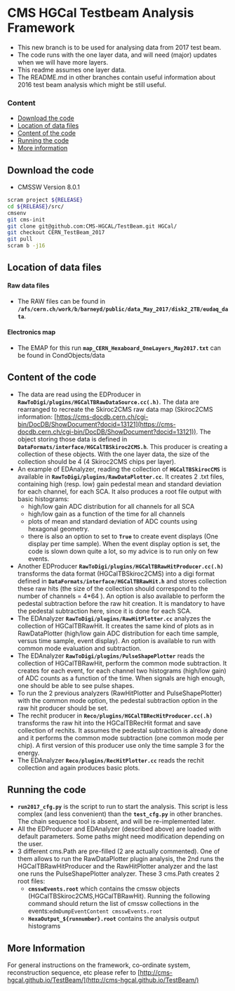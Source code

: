 CMS HGCal Testbeam Analysis Framework
=============================================
* This new branch is to be used for analysing data from 2017 test beam. 
* The code runs with the one layer data, and will need (major) updates when we will have more layers. 
* This readme assumes one layer data.
* The README.md in other branches contain useful information about 2016 test beam analysis which might be still useful.

### Content

- [Download the code](#download-the-code)
- [Location of data files](#location-of-data-files)
- [Content of the code](#content-of-the-code)
- [Running the code](#running-the-code)
- [More information](#more-information)


## Download the code
* CMSSW Version 8.0.1

```bash
scram project ${RELEASE}
cd ${RELEASE}/src/
cmsenv
git cms-init
git clone git@github.com:CMS-HGCAL/TestBeam.git HGCal/
git checkout CERN_TestBeam_2017
git pull
scram b -j16
```

## Location of data files

#### Raw data files
* The RAW files can be found in **`/afs/cern.ch/work/b/barneyd/public/data_May_2017/disk2_2TB/eudaq_data`**.

#### Electronics map
* The EMAP for this run **`map_CERN_Hexaboard_OneLayers_May2017.txt`** can be found in CondObjects/data

## Content of the code
* The data are read using the EDProducer in **`RawToDigi/plugins/HGCalTBRawDataSource.cc(.h)`**. The data are rearranged to recreate the Skiroc2CMS raw data map (Skiroc2CMS information: [https://cms-docdb.cern.ch/cgi-bin/DocDB/ShowDocument?docid=13121](https://cms-docdb.cern.ch/cgi-bin/DocDB/ShowDocument?docid=13121)). The object storing those data is defined in **`DataFormats/interface/HGCalTBSkiroc2CMS.h`**. This producer is creating a collection of these objects. With the one layer data, the size of the collection should be 4 (4 Skiroc2CMS chips per layer).
* An example of EDAnalyzer, reading the collection of **`HGCalTBSkirocCMS`** is available in **`RawToDigi/plugins/RawDataPlotter.cc`**. It creates 2 .txt files, containing high (resp. low) gain pedestal mean and standard deviation for each channel, for each SCA. It also produces a root file output with basic histograms: 
    - high/low gain ADC distribution for all channels for all SCA
    - high/low gain as a function of the time for all channels
    - plots of mean and standard deviation of ADC counts using hexagonal geometry.
    - there is also an option to set to **`True`** to create event displays (One display per time sample). When the event display option is set, the code is slown down quite a lot, so my advice is to run only on few events.
* Another EDProducer **`RawToDigi/plugins/HGCalTBRawHitProducer.cc(.h)`** transforms the data format (HGCalTBSkiroc2CMS) into a digi format defined in **`DataFormats/interface/HGCalTBRawHit.h`** and stores collection these raw hits (the size of the collection should correspond to the number of channels = 4\*64 ). An option is also available to perform the pedestal subtraction before the raw hit creation. It is mandatory to have the pedestal subtraction here, since it is done for each SCA.
* The EDAnalyzer **`RawToDigi/plugins/RawHitPlotter.cc`** analyzes the collection of HGCalTBRawHit. It creates the same kind of plots as in RawDataPlotter (high/low gain ADC distribution for each time sample, versus time sample, event display). An option is available to run with common mode evaluation and subtraction.
* The EDAnalyzer **`RawToDigi/plugins/PulseShapePlotter`** reads the collection of HGCalTBRawHit, perform the common mode subtraction. It creates for each event, for each channel two histograms (high/low gain) of ADC counts as a function of the time. When signals are high enough, one should be able to see pulse shapes.
* To run the 2 previous analyzers (RawHitPlotter and PulseShapePlotter) with the common mode option, the pedestal subtraction option in the raw hit producer should be set.
* The rechit producer in **`Reco/plugins/HGCalTBRecHitProducer.cc(.h)`** transforms the raw hit into the HGCalTBRecHit format and save collection of rechits. It assumes the pedestal subtraction is already done and it performs the common mode subtraction (one common mode per chip). A first version of this producer use only the time sample 3 for the energy.
* The EDAnalyzer **`Reco/plugins/RecHitPlotter.cc`** reads the rechit collection and again produces basic plots.
## Running the code
* **`run2017_cfg.py`** is the script to run to start the analysis. This script is less complex (and less convenient) than the **`test_cfg.py`** in other branches. The chain sequence tool is absent, and will be re-implemented later. 
* All the EDProducer and EDAnalyzer (described above) are loaded with default parameters. Some paths might need modification depending on the user.
* 3 different cms.Path are pre-filled (2 are actually commented). One of them allows to run the RawDataPlotter plugin analysis, the 2nd runs the HGCalTBRawHitProducer and the RawHitPlotter analyzer and the last one runs the PulseShapePlotter analyzer. These 3 cms.Path creates 2 root files:
    - **`cmsswEvents.root`** which contains the cmssw objects (HGCalTBSkiroc2CMS,HGCalTBRawHit). Running the following command should return the list of cmssw collections in the events:```edmDumpEventContent cmsswEvents.root```
    - **`HexaOutput_${runnumber}.root`** contains the analysis output histograms
    
## More Information
For general instructions on the framework, co-ordinate system, reconstruction sequence, etc please refer to
[http://cms-hgcal.github.io/TestBeam/](http://cms-hgcal.github.io/TestBeam/)
